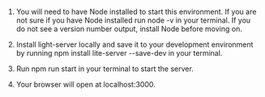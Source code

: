 1. You will need to have Node installed to start this environment. If you are not sure if you have Node installed run node -v in your terminal. If you do not see a version number output, install Node before moving on.

2. Install light-server locally and save it to your development environment by running npm install lite-server --save-dev in your terminal.

3. Run npm run start in your terminal to start the server.

4. Your browser will open at localhost:3000.
